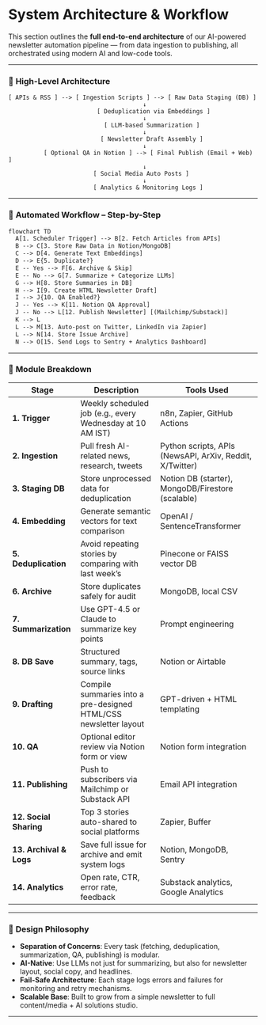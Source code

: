 # System Architecture & Workflow

This section outlines the **full end-to-end architecture** of our AI-powered newsletter automation pipeline — from data ingestion to publishing, all orchestrated using modern AI and low-code tools.

---

### 🔧 **High-Level Architecture**

```
[ APIs & RSS ] --> [ Ingestion Scripts ] --> [ Raw Data Staging (DB) ]
                                      ↓
                         [ Deduplication via Embeddings ]
                                      ↓
                           [ LLM-based Summarization ]
                                      ↓
                          [ Newsletter Draft Assembly ]
                                      ↓
          [ Optional QA in Notion ] --> [ Final Publish (Email + Web) ]
                                      ↓
                        [ Social Media Auto Posts ]
                                      ↓
                        [ Analytics & Monitoring Logs ]

```

---

### 🔁 **Automated Workflow – Step-by-Step**

```latex
flowchart TD
  A[1. Scheduler Trigger] --> B[2. Fetch Articles from APIs]
  B --> C[3. Store Raw Data in Notion/MongoDB]
  C --> D[4. Generate Text Embeddings]
  D --> E{5. Duplicate?}
  E -- Yes --> F[6. Archive & Skip]
  E -- No --> G[7. Summarize + Categorize LLMs]
  G --> H[8. Store Summaries in DB]
  H --> I[9. Create HTML Newsletter Draft]
  I --> J{10. QA Enabled?}
  J -- Yes --> K[11. Notion QA Approval]
  J -- No --> L[12. Publish Newsletter] [(Mailchimp/Substack)]
  K --> L
  L --> M[13. Auto-post on Twitter, LinkedIn via Zapier]
  L --> N[14. Store Issue Archive]
  N --> O[15. Send Logs to Sentry + Analytics Dashboard]

```

---

### 🔄 **Module Breakdown**

| **Stage** | **Description** | **Tools Used** |
| --- | --- | --- |
| **1. Trigger** | Weekly scheduled job (e.g., every Wednesday at 10 AM IST) | n8n, Zapier, GitHub Actions |
| **2. Ingestion** | Pull fresh AI-related news, research, tweets | Python scripts, APIs (NewsAPI, ArXiv, Reddit, X/Twitter) |
| **3. Staging DB** | Store unprocessed data for deduplication | Notion DB (starter), MongoDB/Firestore (scalable) |
| **4. Embedding** | Generate semantic vectors for text comparison | OpenAI / SentenceTransformer |
| **5. Deduplication** | Avoid repeating stories by comparing with last week’s | Pinecone or FAISS vector DB |
| **6. Archive** | Store duplicates safely for audit | MongoDB, local CSV |
| **7. Summarization** | Use GPT-4.5 or Claude to summarize key points | Prompt engineering |
| **8. DB Save** | Structured summary, tags, source links | Notion or Airtable |
| **9. Drafting** | Compile summaries into a pre-designed HTML/CSS newsletter layout | GPT-driven + HTML templating |
| **10. QA** | Optional editor review via Notion form or view | Notion form integration |
| **11. Publishing** | Push to subscribers via Mailchimp or Substack API | Email API integration |
| **12. Social Sharing** | Top 3 stories auto-shared to social platforms | Zapier, Buffer |
| **13. Archival & Logs** | Save full issue for archive and emit system logs | Notion, MongoDB, Sentry |
| **14. Analytics** | Open rate, CTR, error rate, feedback | Substack analytics, Google Analytics |

---

### 🧠 **Design Philosophy**

- **Separation of Concerns**: Every task (fetching, deduplication, summarization, QA, publishing) is modular.
- **AI-Native**: Use LLMs not just for summarizing, but also for newsletter layout, social copy, and headlines.
- **Fail-Safe Architecture**: Each stage logs errors and failures for monitoring and retry mechanisms.
- **Scalable Base**: Built to grow from a simple newsletter to full content/media + AI solutions studio.

---